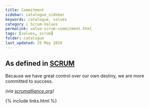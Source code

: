 ```yaml
---
title: Commitment
sidebar: catalogue_sidebar
keywords: catalogue, values
category : Scrum-Values
permalink: value-scrum-commitment.html
tags: [values, scrum]
folder: catalogue
last_updated: 25 May 2019
---
```


## As defined in [SCRUM](scrum-archetype)
Because we have great control over our own destiny, we are more committed to success.

*(via [scrumalliance.org](https://www.scrumalliance.org/why-scrum/core-scrum-values-roles))*

{% include links.html %}
